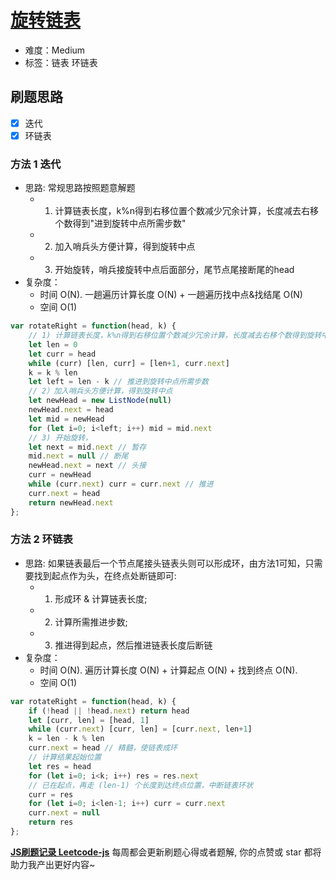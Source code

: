 # [旋转链表](https://leetcode-cn.com/problems/rotate-list/)

- 难度：Medium
- 标签：链表 环链表

## 刷题思路

- [x] 迭代
- [x] 环链表

### 方法 1 迭代

- 思路: 常规思路按照题意解题
    - 1) 计算链表长度，k%n得到右移位置个数减少冗余计算，长度减去右移个数得到"进到旋转中点所需步数"
    - 2) 加入哨兵头方便计算，得到旋转中点
    - 3) 开始旋转，哨兵接旋转中点后面部分，尾节点尾接断尾的head
- 复杂度：
    - 时间 O(N). 一趟遍历计算长度 O(N) + 一趟遍历找中点&找结尾 O(N)
    - 空间 O(1)

``` js
var rotateRight = function(head, k) {
    // 1) 计算链表长度，k%n得到右移位置个数减少冗余计算，长度减去右移个数得到旋转中点
    let len = 0
    let curr = head
    while (curr) [len, curr] = [len+1, curr.next]
    k = k % len
    let left = len - k // 推进到旋转中点所需步数
    // 2）加入哨兵头方便计算，得到旋转中点
    let newHead = new ListNode(null)
    newHead.next = head
    let mid = newHead
    for (let i=0; i<left; i++) mid = mid.next
    // 3) 开始旋转，
    let next = mid.next // 暂存
    mid.next = null // 断尾
    newHead.next = next // 头接
    curr = newHead
    while (curr.next) curr = curr.next // 推进
    curr.next = head
    return newHead.next
};
```

### 方法 2 环链表

- 思路: 如果链表最后一个节点尾接头链表头则可以形成环，由方法1可知，只需要找到起点作为头，在终点处断链即可:
    - 1) 形成环 & 计算链表长度;
    - 2) 计算所需推进步数;
    - 3) 推进得到起点，然后推进链表长度后断链
- 复杂度：
    - 时间 O(N). 遍历计算长度 O(N) + 计算起点 O(N) + 找到终点 O(N).
    - 空间 O(1)

``` js
var rotateRight = function(head, k) {
    if (!head || !head.next) return head
    let [curr, len] = [head, 1]
    while (curr.next) [curr, len] = [curr.next, len+1]
    k = len - k % len
    curr.next = head // 精髓，使链表成环
    // 计算结果起始位置
    let res = head
    for (let i=0; i<k; i++) res = res.next
    // 已在起点，再走 (len-1) 个长度到达终点位置，中断链表环状
    curr = res
    for (let i=0; i<len-1; i++) curr = curr.next
    curr.next = null
    return res
};
```

**[JS刷题记录 Leetcode-js](https://github.com/Nodreame/leetcode-js)** 每周都会更新刷题心得或者题解, 你的点赞或 star 都将助力我产出更好内容~

